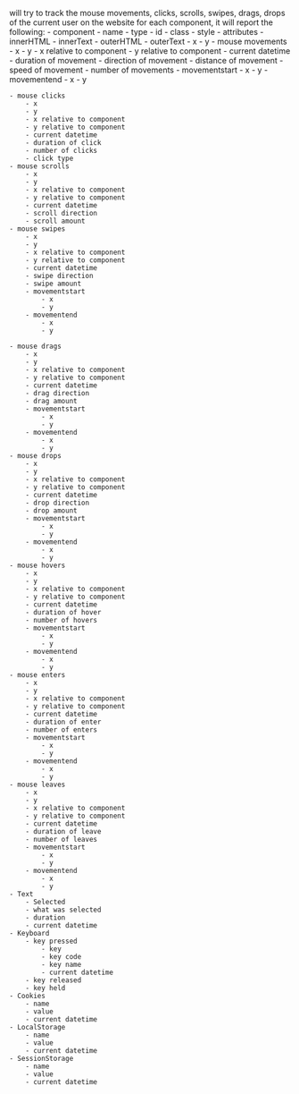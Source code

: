 will try to track the mouse movements, clicks, scrolls, swipes, drags, drops of the current user on the website
for each component, it will report the following:
    - component 
        - name
        - type
        - id
        - class
        - style
        - attributes
        - innerHTML
        - innerText
        - outerHTML
        - outerText
        - x
        - y
    - mouse movements
        - x
        - y
        - x relative to component
        - y relative to component
        - current datetime
        - duration of movement
        - direction of movement
        - distance of movement
        - speed of movement
        - number of movements
        - movementstart
            - x
            - y
        - movementend
            - x
            - y
        
    - mouse clicks
        - x
        - y
        - x relative to component
        - y relative to component
        - current datetime
        - duration of click
        - number of clicks
        - click type
    - mouse scrolls
        - x
        - y
        - x relative to component
        - y relative to component
        - current datetime
        - scroll direction
        - scroll amount
    - mouse swipes
        - x
        - y
        - x relative to component
        - y relative to component
        - current datetime
        - swipe direction
        - swipe amount
        - movementstart
            - x
            - y
        - movementend
            - x
            - y
        
    - mouse drags
        - x
        - y
        - x relative to component
        - y relative to component
        - current datetime
        - drag direction
        - drag amount
        - movementstart
            - x
            - y
        - movementend
            - x
            - y
    - mouse drops
        - x
        - y
        - x relative to component
        - y relative to component
        - current datetime
        - drop direction
        - drop amount
        - movementstart
            - x
            - y
        - movementend
            - x
            - y
    - mouse hovers
        - x
        - y
        - x relative to component
        - y relative to component
        - current datetime
        - duration of hover
        - number of hovers
        - movementstart
            - x
            - y
        - movementend
            - x
            - y
    - mouse enters
        - x
        - y
        - x relative to component
        - y relative to component
        - current datetime
        - duration of enter
        - number of enters
        - movementstart
            - x
            - y
        - movementend
            - x
            - y
    - mouse leaves
        - x
        - y
        - x relative to component
        - y relative to component
        - current datetime
        - duration of leave
        - number of leaves
        - movementstart
            - x
            - y
        - movementend
            - x
            - y
    - Text
        - Selected
        - what was selected
        - duration
        - current datetime
    - Keyboard
        - key pressed
            - key
            - key code
            - key name
            - current datetime
        - key released
        - key held
    - Cookies
        - name
        - value
        - current datetime
    - LocalStorage
        - name
        - value
        - current datetime
    - SessionStorage
        - name
        - value
        - current datetime